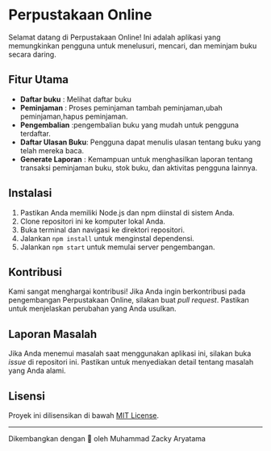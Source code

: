 # Perpustakaan Online

Selamat datang di Perpustakaan Online! Ini adalah aplikasi yang memungkinkan pengguna untuk menelusuri, mencari, dan meminjam buku secara daring.

## Fitur Utama

- **Daftar buku**       : Melihat daftar buku
- **Peminjaman**        : Proses peminjaman tambah peminjaman,ubah peminjaman,hapus peminjaman.
- **Pengembalian**      :pengembalian buku yang mudah untuk pengguna terdaftar.
- **Daftar Ulasan Buku**: Pengguna dapat menulis ulasan tentang buku yang telah mereka baca.
- **Generate Laporan**  : Kemampuan untuk menghasilkan laporan tentang transaksi peminjaman buku, stok buku, dan aktivitas pengguna lainnya.

## Instalasi

1. Pastikan Anda memiliki Node.js dan npm diinstal di sistem Anda.
2. Clone repositori ini ke komputer lokal Anda.
3. Buka terminal dan navigasi ke direktori repositori.
4. Jalankan `npm install` untuk menginstal dependensi.
5. Jalankan `npm start` untuk memulai server pengembangan.

## Kontribusi

Kami sangat menghargai kontribusi! Jika Anda ingin berkontribusi pada pengembangan Perpustakaan Online, silakan buat _pull request_. Pastikan untuk menjelaskan perubahan yang Anda usulkan.

## Laporan Masalah

Jika Anda menemui masalah saat menggunakan aplikasi ini, silakan buka _issue_ di repositori ini. Pastikan untuk menyediakan detail tentang masalah yang Anda alami.

## Lisensi

Proyek ini dilisensikan di bawah [MIT License](LICENSE).

---

Dikembangkan dengan 💙 oleh Muhammad Zacky Aryatama

